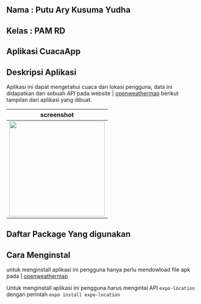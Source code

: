## Nama  : Putu Ary Kusuma Yudha
## Kelas : PAM RD
## Aplikasi CuacaApp

## Deskripsi Aplikasi
Aplikasi ini dapat mengetahui cuaca dari lokasi pengguna, data ini didapatkan dari sebuah API pada website | <a href="https://openweathermap.org/">openweathermap</a>
berikut tampilan dari aplikasi yang dibuat.

| screenshot    |
|------------|
| <img src="https://github.com/putuary/main/screenshot/Screenshot_2022-04-19-17-42-43-841_com.ary.CuacaApp.png" width="250">

## Daftar Package Yang digunakan

## Cara Menginstal
untuk menginstall aplikasi ini pengguna hanya perlu mendowload file apk pada | <a href="https://github.com/putuary/main/File%20%APK">openweathermap</a>

Untuk menginstall aplikasi ini pengguna harus mengintal API `expo-location` dengan perintah `expo install expo-location`
